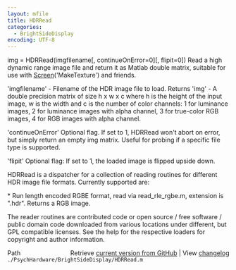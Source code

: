 ```yaml
---
layout: mfile
title: HDRRead
categories:
  - BrightSideDisplay
encoding: UTF-8
---
```


img = HDRRead(imgfilename[, continueOnError=0][, flipit=0])
Read a high dynamic range image file and return it as Matlab double
matrix, suitable for use with [Screen](/docs/Screen)('MakeTexture') and friends.

'imgfilename' - Filename of the HDR image file to load.
Returns 'img' - A double precision matrix of size h x w x c where h is
the height of the input image, w is the width and c is the number of
color channels: 1 for luminance images, 2 for luminance images with alpha
channel, 3 for true-color RGB images, 4 for RGB images with alpha
channel.

'continueOnError' Optional flag. If set to 1, HDRRead won't abort on
error, but simply return an empty img matrix. Useful for probing if a
specific file type is supported.

'flipit' Optional flag: If set to 1, the loaded image is flipped upside
down.

HDRRead is a dispatcher for a collection of reading routines for
different HDR image file formats. Currently supported are:

\* Run length encoded RGBE format, read via read\_rle\_rgbe.m, extension is
".hdr". Returns a RGB image.

The reader routines are contributed code or open source / free software /
public domain code downloaded from various locations under different, but
GPL compatible licenses. See the help for the respective loaders for
copyright and author information.


<div class="code_header" style="text-align:right;">
  <span style="float:left;">Path&nbsp;&nbsp;</span> <span class="counter">Retrieve <a href=
  "https://raw.github.com/Psychtoolbox-3/Psychtoolbox-3/beta/./PsychHardware/BrightSideDisplay/HDRRead.m">current version from GitHub</a> | View <a href=
  "https://github.com/Psychtoolbox-3/Psychtoolbox-3/commits/beta/./PsychHardware/BrightSideDisplay/HDRRead.m">changelog</a></span>
</div>
<div class="code">
  <code>./PsychHardware/BrightSideDisplay/HDRRead.m</code>
</div>
